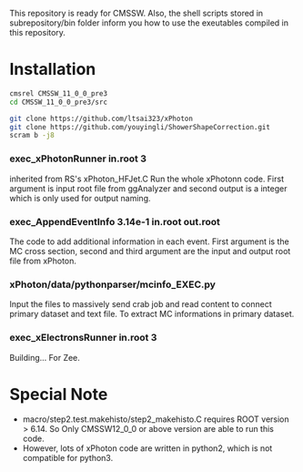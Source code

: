 This repository is ready for CMSSW.
Also, the shell scripts stored in subrepository/bin folder inform you how to use the exeutables compiled in this repository.

# Installation
```bash
cmsrel CMSSW_11_0_0_pre3
cd CMSSW_11_0_0_pre3/src

git clone https://github.com/ltsai323/xPhoton
git clone https://github.com/youyingli/ShowerShapeCorrection.git
scram b -j8
```

### exec_xPhotonRunner in.root 3
inherited from RS's xPhoton_HFJet.C
Run the whole xPhotonn code.
First argument is input root file from ggAnalyzer and second output is a integer which is only used for output naming.
### exec_AppendEventInfo 3.14e-1 in.root out.root
The code to add additional information in each event.
First argument is the MC cross section, second and third argument are the input and output root file from xPhoton.
### xPhoton/data/pythonparser/mcinfo_EXEC.py
Input the files to massively send crab job and read content to connect primary dataset and text file.
To extract MC informations in primary dataset.
### exec_xElectronsRunner in.root 3
Building...
For Zee.


# Special Note
* macro/step2.test.makehisto/step2_makehisto.C requires ROOT version > 6.14. So Only CMSSW12_0_0 or above version are able to run this code.
* However, lots of xPhoton code are written in python2, which is not compatible for python3.
